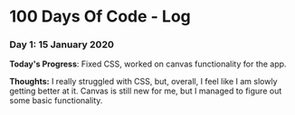# 100 Days Of Code - Log

### Day 1: 15 January 2020

**Today's Progress**: Fixed CSS, worked on canvas functionality for the app.

**Thoughts:** I really struggled with CSS, but, overall, I feel like I am slowly getting better at it. Canvas is still new for me, but I managed to figure out some basic functionality.

<!--- **Link to work:** [Calculator App](http://www.example.com)--->

<!---### Day 1: June 27, Monday--->

<!---**Today's Progress**: I've gone through many exercises on FreeCodeCamp.--->

<!---**Thoughts** I've recently started coding, and it's a great feeling when I finally solve an algorithm challenge after a lot of attempts and hours spent.--->

<!---**Link(s) to work**
1. [Find the Longest Word in a String](https://www.freecodecamp.com/challenges/find-the-longest-word-in-a-string)
2. [Title Case a Sentence](https://www.freecodecamp.com/challenges/title-case-a-sentence)--->
